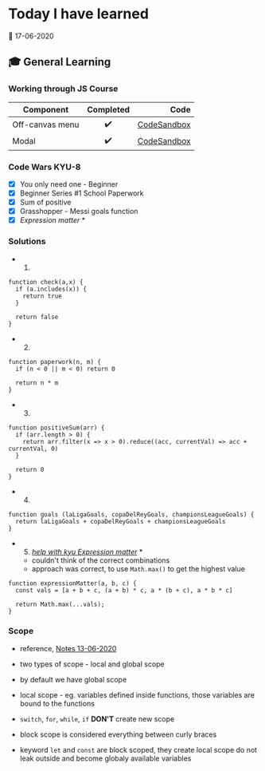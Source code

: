 # Today I have learned

:calendar: 17-06-2020

## :mortar_board: General Learning

### Working through JS Course

| Component         | Completed          | Code                                                          |
| ----------------- |:------------------:| -------------------------------------------------------------:|
| Off-canvas menu   | :heavy_check_mark: | [CodeSandbox](https://codesandbox.io/s/off-canvas-menu-kpuc1) |
| Modal             | :heavy_check_mark: | [CodeSandbox](https://codesandbox.io/s/modal-msq51)           |

### Code Wars KYU-8

- [x] You only need one - Beginner
- [x] Beginner Series #1 School Paperwork
- [x] Sum of positive
- [x] Grasshopper - Messi goals function
- [x] _Expression matter_ *

### Solutions

- 1.
```
function check(a,x) {
  if (a.includes(x)) {
    return true
  }

  return false
}
```

- 2.

```
function paperwork(n, m) {
  if (n < 0 || m < 0) return 0
  
  return n * m
}
```

- 3.

```
function positiveSum(arr) {
  if (arr.length > 0) {
    return arr.filter(x => x > 0).reduce((acc, currentVal) => acc + currentVal, 0)
  }
  
  return 0
}
```

- 4.

```
function goals (laLigaGoals, copaDelReyGoals, championsLeagueGoals) {
  return laLigaGoals + copaDelReyGoals + championsLeagueGoals
}
```

- 5. _[help with kyu Expression matter](https://repl.it/@jasonstroup12/codewars-expressions-matter-8kyu)_ *
  - couldn't think of the correct combinations
  - approach was correct, to use `Math.max()` to get the highest value

```
function expressionMatter(a, b, c) {
  const vals = [a + b + c, (a + b) * c, a * (b + c), a * b * c]
  
  return Math.max(...vals);
}
```

### Scope

- reference, [Notes 13-06-2020](../13-06-2020/NOTES.md)
- two types of scope - local and global scope
- by default we have global scope
- local scope - eg. variables defined inside functions, those variables are bound to the functions
- `switch`, `for`, `while`, `if` **DON'T** create new scope
- block scope is considered everything between curly braces

- keyword `let` and `const` are block scoped, they create local scope do not leak outside and become globaly available variables
